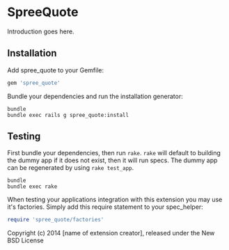 SpreeQuote
==========

Introduction goes here.

Installation
------------

Add spree_quote to your Gemfile:

```ruby
gem 'spree_quote'
```

Bundle your dependencies and run the installation generator:

```shell
bundle
bundle exec rails g spree_quote:install
```

Testing
-------

First bundle your dependencies, then run `rake`. `rake` will default to building the dummy app if it does not exist, then it will run specs. The dummy app can be regenerated by using `rake test_app`.

```shell
bundle
bundle exec rake
```

When testing your applications integration with this extension you may use it's factories.
Simply add this require statement to your spec_helper:

```ruby
require 'spree_quote/factories'
```

Copyright (c) 2014 [name of extension creator], released under the New BSD License
